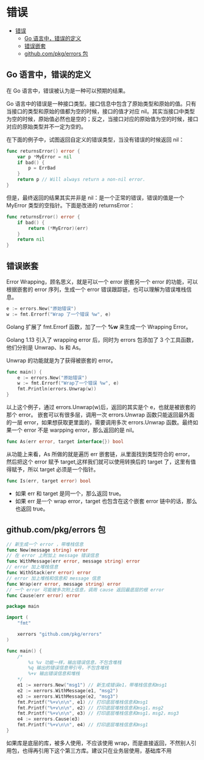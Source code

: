 # 错误

- [错误](#错误)
  - [Go 语言中，错误的定义](#go-语言中错误的定义)
  - [错误嵌套](#错误嵌套)
  - [github.com/pkg/errors 包](#githubcompkgerrors-包)

## Go 语言中，错误的定义

在 Go 语言中，错误被认为是一种可以预期的结果。

Go 语言中的错误是一种接口类型。接口信息中包含了原始类型和原始的值。只有当接口的类型和原始的值都为空的时候，接口的值才对应 nil。其实当接口中类型为空的时候，原始值必然也是空的；反之，当接口对应的原始值为空的时候，接口对应的原始类型并不一定为空的。

在下面的例子中，试图返回自定义的错误类型，当没有错误的时候返回 nil：

```go
func returnsError() error {
    var p *MyError = nil
    if bad() {
        p = ErrBad
    }
    return p // Will always return a non-nil error.
}
```

但是，最终返回的结果其实并非是 nil：是一个正常的错误，错误的值是一个 MyError 类型的空指针。下面是改进的 returnsError：

```go
func returnsError() error {
    if bad() {
        return (*MyError)(err)
    }
    return nil
}
```

## 错误嵌套

Error Wrapping，顾名思义，就是可以一个 error 嵌套另一个 error 的功能，可以根据嵌套的 error 序列，生成一个 error 错误跟踪链，也可以理解为错误堆栈信息。

```go
e := errors.New("原始错误")
w := fmt.Errorf("Wrap 了一个错误 %w", e)
```

Golang 扩展了 fmt.Errorf 函数，加了一个 **%w** 来生成一个 Wrapping Error。

Golang 1.13 引入了 wrapping error 后，同时为 errors 包添加了 3 个工具函数，他们分别是 Unwrap、Is 和 As。

Unwrap 的功能就是为了获得被嵌套的 error。

```go
func main() {
    e := errors.New("原始错误")
    w := fmt.Errorf("Wrap了一个错误 %w", e)
    fmt.Println(errors.Unwrap(w))
}
```

以上这个例子，通过 errors.Unwrap(w)后，返回的其实是个 e，也就是被嵌套的那个 error。
嵌套可以有很多层，调用一次 errors.Unwrap 函数只能返回最外面的一层 error，如果想获取更里面的，需要调用多次 errors.Unwrap 函数。最终如果一个 error 不是 warpping error，那么返回的是 nil。

```go
func As(err error, target interface{}) bool
```

从功能上来看，As 所做的就是遍历 err 嵌套链，从里面找到类型符合的 error，然后把这个 error 赋予 target,这样我们就可以使用转换后的 target 了，这里有值得赋予，所以 target 必须是一个指针。

```go
func Is(err, target error) bool
```

- 如果 err 和 target 是同一个，那么返回 true。
- 如果 err 是一个 wrap error，target 也包含在这个嵌套 error 链中的话，那么也返回 true。

## github.com/pkg/errors 包

```go
// 新生成一个 error ，带堆栈信息
func New(message string) error
// 在 error 上附加上 message 错误信息
func WithMessage(err error, message string) error
// error 加上堆栈信息
func WithStack(err error) error
// error 加上堆栈和信息和 message 信息
func Wrap(err error, message string) error
// 一个 error 可能被多次附上信息，调用 cause 返回最底层的根 error
func Cause(err error) error
```

```go
package main

import (
	"fmt"

	xerrors "github.com/pkg/errors"
)

func main() {
	/*
		%s %v 功能一样，输出错误信息，不包含堆栈
		%q 输出的错误信息带引号，不包含堆栈
		%+v 输出错误信息和堆栈
	*/
	e1 := xerrors.New("msg1") // 新生成错误e1，带堆栈信息和msg1
	e2 := xerrors.WithMessage(e1, "msg2")
	e3 := xerrors.WithMessage(e2, "msg3")
	fmt.Printf("%+v\n\n", e1) // 打印底层堆栈信息和msg1
	fmt.Printf("%+v\n\n", e2) // 打印底层堆栈信息和msg1，msg2
	fmt.Printf("%+v\n\n", e3) // 打印底层堆栈信息和msg1，msg2，msg3
	e4 := xerrors.Cause(e3)
	fmt.Printf("%+v\n\n", e4) // 打印底层堆栈信息和msg1
}
```

如果库是底层的库，被多人使用，不应该使用 wrap，而是直接返回，不然别人引用包，也得再引用下这个第三方库。建议只在业务层使用，基础库不用
